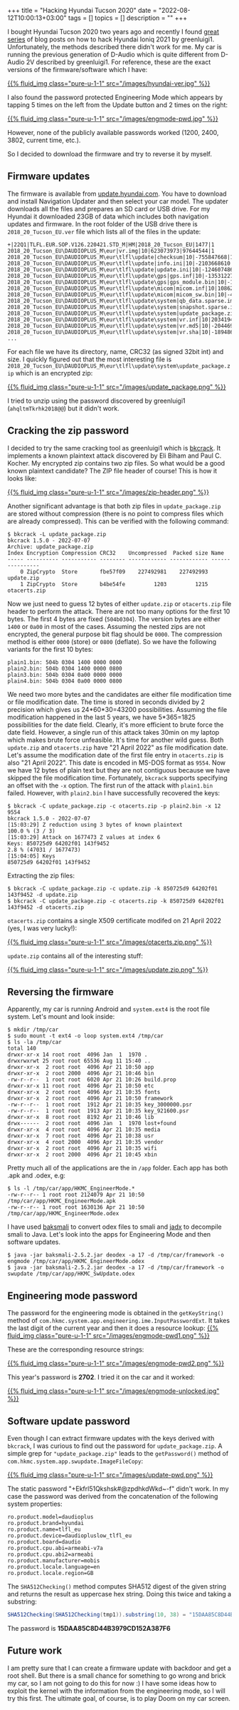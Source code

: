 +++
title = "Hacking Hyundai Tucson 2020"
date = "2022-08-12T10:00:13+03:00"
tags = []
topics = []
description = ""
+++

I bought Hyundai Tucson 2020 two years ago and recently I found [great series](https://programmingwithstyle.com/tags/hyundai/) of blog posts on how to hack Hyundai Ioniq 2021 by greenluigi1. Unfortunately, the methods described there didn't work for me. My car is running the previous generation of D-Audio which is quite different from D-Audio 2V described by greenluigi1. For reference, these are the exact versions of the firmware/software which I have:

[{{% fluid_img class="pure-u-1-1" src="/images/hyundai-ver.jpg" %}}](/images/hyundai-ver.jpg)

I also found the password protected Engineering Mode which appears by tapping 5 times on the left from the Update button and 2 times on the right:

[{{% fluid_img class="pure-u-1-1" src="/images/engmode-pwd.jpg" %}}](/images/engmode-pwd.jpg)

However, none of the publicly available passwords worked (1200, 2400, 3802, current time, etc.).

So I decided to download the firmware and try to reverse it by myself.

Firmware updates
---
The firmware is available from [update.hyundai.com](https://https://update.hyundai.com/). You have to download and install Navigation Updater and then select your car model. The updater downloads all the files and prepares an SD card or USB drive. For my Hyundai it downloaded 23GB of data which includes both navigation updates and firmware. In the root folder of the USB drive there is `2018_20_Tucson_EU.ver` file which lists all of the files in the update:
```text
+|22Q1|TLFL.EUR.SOP.V126.220421.STD_M|HM|2018_20_Tucson_EU|1477|1
2018_20_Tucson_EU\DAUDIOPLUS_M\eur|vr.img|10|623073973|97644544|1
2018_20_Tucson_EU\DAUDIOPLUS_M\eur\tlfl\update|checksum|10|-755847668|1888|1
2018_20_Tucson_EU\DAUDIOPLUS_M\eur\tlfl\update|info.ini|10|-2103668610|256|1
2018_20_Tucson_EU\DAUDIOPLUS_M\eur\tlfl\update|update.ini|10|-1246074861|1883|1
2018_20_Tucson_EU\DAUDIOPLUS_M\eur\tlfl\update\gps|gps.inf|10|-1353122717|69|1
2018_20_Tucson_EU\DAUDIOPLUS_M\eur\tlfl\update\gps|gps_module.bin|10|-1514928853|561740|1
2018_20_Tucson_EU\DAUDIOPLUS_M\eur\tlfl\update\micom|micom.inf|10|1086259435|68|1
2018_20_Tucson_EU\DAUDIOPLUS_M\eur\tlfl\update\micom|micom_sw.bin|10|-468017694|1048452|1
2018_20_Tucson_EU\DAUDIOPLUS_M\eur\tlfl\update\system|qb_data.sparse.img|10|-143168397|6160556|1
2018_20_Tucson_EU\DAUDIOPLUS_M\eur\tlfl\update\system|snapshot.sparse.img|10|475782429|53428308|1
2018_20_Tucson_EU\DAUDIOPLUS_M\eur\tlfl\update\system|update_package.zip|10|-678170682|227494562|1
2018_20_Tucson_EU\DAUDIOPLUS_M\eur\tlfl\update\system|vr.inf|10|2034194806|58|1
2018_20_Tucson_EU\DAUDIOPLUS_M\eur\tlfl\update\system|vr.md5|10|-2044697631|41|1
2018_20_Tucson_EU\DAUDIOPLUS_M\eur\tlfl\update\system|vr.sha|10|-189486074|137|1
...
```
For each file we have its directory, name, CRC32 (as signed 32bit int) and size. I quickly figured out that the most interesting file is `2018_20_Tucson_EU\DAUDIOPLUS_M\eur\tlfl\update\system\update_package.zip` which is an encrypted zip:

[{{% fluid_img class="pure-u-1-1" src="/images/update_package.png" %}}](/images/update_package.png)

I tried to unzip using the password discovered by greenluigi1 (`ahqltmTkrhk2018@@`) but it didn't work.

Cracking the zip password
---
I decided to try the same cracking tool as greenluigi1 which is [bkcrack](https://github.com/kimci86/bkcrack). It implements a known plaintext attack discovered by Eli Biham and Paul C. Kocher. My encrypted zip contains two zip files. So what would be a good known plaintext candidate? The ZIP file header of course! This is how it looks like:

[{{% fluid_img class="pure-u-1-1" src="/images/zip-header.png" %}}](/images/zip-header.png)

Another significant advantage is that both zip files in `update_package.zip` are stored without compression (there is no point to compress files which are already compressed). This can be verified with the following command:

```shell
$ bkcrack -L update_package.zip
bkcrack 1.5.0 - 2022-07-07
Archive: update_package.zip
Index Encryption Compression CRC32    Uncompressed  Packed size Name
----- ---------- ----------- -------- ------------ ------------ ----------------
    0 ZipCrypto  Store       fbe57f09    227492981    227492993 update.zip
    1 ZipCrypto  Store       b4be54fe         1203         1215 otacerts.zip
```

Now we just need to guess 12 bytes of either `update.zip` or `otacerts.zip` file header to perform the attack. There are not too many options for the first 10 bytes. The first 4 bytes are fixed (`504b0304`). The version bytes are either `1400` or `0a00` in most of the cases. Assuming the nested zips are not encrypted, the general purpose bit flag should be `0000`. The compression method is either `0000` (store) or `0800` (deflate). So we have the following variants for the first 10 bytes:
```text
plain1.bin: 504b 0304 1400 0000 0000
plain2.bin: 504b 0304 1400 0000 0800
plain3.bin: 504b 0304 0a00 0000 0000
plain4.bin: 504b 0304 0a00 0000 0800
```
We need two more bytes and the candidates are either file modification time or file modification date. The time is stored in seconds divided by 2 precision which gives us 24\*60\*30=43200 possibilities. Assuming the file modification happened in the last 5 years, we have 5\*365=1825 possibilities for the date field. Clearly, it's more efficient to brute force the date field. However, a single run of this attack takes 30min on my laptop which makes brute force unfeasible. It's time for another wild guess. Both `update.zip` and `otacerts.zip` have "21 April 2022" as file modification date. Let's assume the modification date of the first file entry in `otacerts.zip` is also "21 April 2022". This date is encoded in MS-DOS format as `9554`. Now we have 12 bytes of plain text but they are not contiguous because we have skipped the file modification time. Fortunately, `bkcrack` supports specifying an offset with the `-x` option. The first run of the attack with `plain1.bin` failed. However, with `plain2.bin` I have successfully recovered the keys:

```shell
$ bkcrack -C update_package.zip -c otacerts.zip -p plain2.bin -x 12 9554
bkcrack 1.5.0 - 2022-07-07
[15:03:29] Z reduction using 3 bytes of known plaintext
100.0 % (3 / 3)
[15:03:29] Attack on 1677473 Z values at index 6
Keys: 850725d9 64202f01 143f9452
2.8 % (47031 / 1677473)
[15:04:05] Keys
850725d9 64202f01 143f9452
```

Extracting the zip files:

```shell
$ bkcrack -C update_package.zip -c update.zip -k 850725d9 64202f01 143f9452 -d update.zip
$ bkcrack -C update_package.zip -c otacerts.zip -k 850725d9 64202f01 143f9452 -d otacerts.zip
```

`otacerts.zip` contains a single X509 certificate modifed on 21 April 2022 (yes, I was very lucky!):

[{{% fluid_img class="pure-u-1-1" src="/images/otacerts.zip.png" %}}](/images/otacerts.zip.png)

`update.zip` contains all of the interesting stuff:

[{{% fluid_img class="pure-u-1-1" src="/images/update.zip.png" %}}](/images/update.zip.png)

Reversing the firmware
---
Apparently, my car is running Android and `system.ext4` is the root file system.
Let's mount and look inside:

```shell
$ mkdir /tmp/car
$ sudo mount -t ext4 -o loop system.ext4 /tmp/car
$ ls -la /tmp/car
total 140
drwxr-xr-x 14 root root  4096 Jan  1  1970 .
drwxrwxrwt 25 root root 65536 Aug 11 15:40 ..
drwxr-xr-x  2 root root  4096 Apr 21 10:50 app
drwxr-xr-x  2 root 2000  4096 Apr 21 10:46 bin
-rw-r--r--  1 root root  6020 Apr 21 10:26 build.prop
drwxr-xr-x 11 root root  4096 Apr 21 10:50 etc
drwxr-xr-x  2 root root  4096 Apr 21 10:35 fonts
drwxr-xr-x  2 root root  4096 Apr 21 10:50 framework
-rw-r--r--  1 root root  1912 Apr 21 10:35 key_3000000.psr
-rw-r--r--  1 root root  1913 Apr 21 10:35 key_921600.psr
drwxr-xr-x  8 root root  8192 Apr 21 10:46 lib
drwx------  2 root root  4096 Jan  1  1970 lost+found
drwxr-xr-x  4 root root  4096 Apr 21 10:35 media
drwxr-xr-x  7 root root  4096 Apr 21 10:38 usr
drwxr-xr-x  4 root 2000  4096 Apr 21 10:35 vendor
drwxr-xr-x  2 root root  4096 Apr 21 10:35 wifi
drwxr-xr-x  2 root 2000  4096 Apr 21 10:45 xbin
```
Pretty much all of the applications are the in `/app` folder. Each app has both .apk and .odex, e.g:
```shell
$ ls -l /tmp/car/app/HKMC_EngineerMode.*
-rw-r--r-- 1 root root 2124079 Apr 21 10:50 /tmp/car/app/HKMC_EngineerMode.apk
-rw-r--r-- 1 root root 1630136 Apr 21 10:50 /tmp/car/app/HKMC_EngineerMode.odex
```
I have used [baksmali](https://github.com/JesusFreke/smali) to convert odex files to smali and [jadx](https://github.com/skylot/jadx) to decompile smali to Java.
Let's look into the apps for Engineering Mode and then software updates.

```shell
$ java -jar baksmali-2.5.2.jar deodex -a 17 -d /tmp/car/framework -o engmode /tmp/car/app/HKMC_EngineerMode.odex
$ java -jar baksmali-2.5.2.jar deodex -a 17 -d /tmp/car/framework -o swupdate /tmp/car/app/HKMC_SwUpdate.odex
```

Engineering mode password
---
The password for the engineering mode is obtained in the `getKeyString()` method of `com.hkmc.system.app.engineering.ime.InputPasswordExt`.
It takes the last digit of the current year and then it does a resource lookup:
[{{% fluid_img class="pure-u-1-1" src="/images/engmode-pwd1.png" %}}](/images/engmode-pwd1.png)

These are the corresponding resource strings:

[{{% fluid_img class="pure-u-1-1" src="/images/engmode-pwd2.png" %}}](/images/engmode-pwd2.png)

This year's password is __2702__. I tried it on the car and it worked:

[{{% fluid_img class="pure-u-1-1" src="/images/engmode-unlocked.jpg" %}}](/images/engmode-unlocked.jpg)

Software update password
---
Even though I can extract firmware updates with the keys derived with `bkcrack`, I was curious to find out the password for `update_package.zip`.
A simple grep for `"update_package.zip"` leads to the `getPassword()` method of `com.hkmc.system.app.swupdate.ImageFileCopy`:

[{{% fluid_img class="pure-u-1-1" src="/images/update-pwd.png" %}}](/images/update-pwd.png)

The static password "+Ekfrl51Qkshsk#@zpdhkdWkd~-f" didn't work. In my case the password was derived from the concatenation of the following system properties:
```text
ro.product.model=daudioplus
ro.product.brand=hyundai
ro.product.name=tlfl_eu
ro.product.device=daudiopluslow_tlfl_eu
ro.product.board=daudio
ro.product.cpu.abi=armeabi-v7a
ro.product.cpu.abi2=armeabi
ro.product.manufacturer=mobis
ro.product.locale.language=en
ro.product.locale.region=GB
```

The `SHA512Checking()` method computes SHA512 digest of the given string and returns the result as uppercase hex string.
Doing this twice and taking a substring:

```java
SHA512Checking(SHA512Checking(tmp1)).substring(10, 38) = "15DAA85C8D44B3979CD152A387F6"
```

The password is __15DAA85C8D44B3979CD152A387F6__

Future work
---
I am pretty sure that I can create a firmware update with backdoor and get a root shell.
But there is a small chance for something to go wrong and brick my car, so I am not going to do this for now :)
I have some ideas how to exploit the kernel with the information from the engineering mode, so I will try this first.
The ultimate goal, of course, is to play Doom on my car screen.
